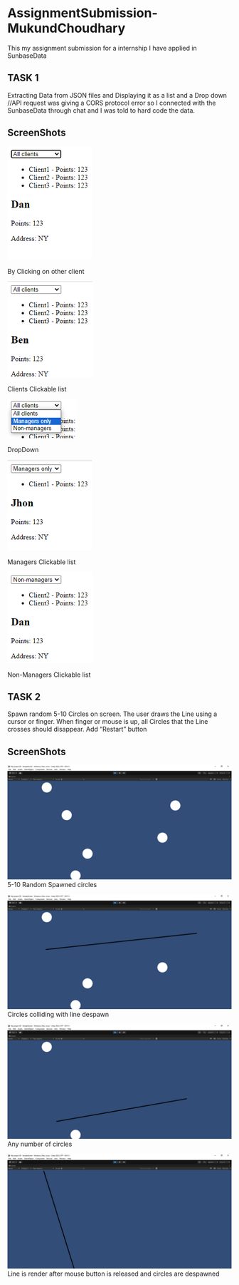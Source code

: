 # AssignmentSubmission-MukundChoudhary
This my assignment submission for a internship I have applied in SunbaseData

## TASK 1
Extracting Data from JSON files and Displaying it as a list and a Drop down 
//API request was giving a CORS protocol error so I connected with the SunbaseData through chat and I was told to hard code the data.

## ScreenShots
![By Clicking on other client](https://raw.githubusercontent.com/hackorlyf/AssignmentSubmission-MukundChoudhary/main/SS/By%20Clicking%20on%20other%20client.png)

By Clicking on other client

![Clients Clickable list](https://raw.githubusercontent.com/hackorlyf/AssignmentSubmission-MukundChoudhary/main/SS/Clients%20Clickable%20list.png)

Clients Clickable list

![DropDown](https://raw.githubusercontent.com/hackorlyf/AssignmentSubmission-MukundChoudhary/main/SS/DropDown.png)

DropDown

![Managers Clickable list](https://raw.githubusercontent.com/hackorlyf/AssignmentSubmission-MukundChoudhary/main/SS/Managers%20Clickable%20list.png)

Managers Clickable list

![Non-Managers Clickable list](https://raw.githubusercontent.com/hackorlyf/AssignmentSubmission-MukundChoudhary/main/SS/Non-Managers%20Clickable%20list.png)

Non-Managers Clickable list


## TASK 2
Spawn random 5-10 Circles on screen. The user draws the Line using a cursor or finger.
When finger or mouse is up, all Circles that the Line crosses should disappear. Add
“Restart” button

## ScreenShots
![5-10 Random Spawned circles](https://raw.githubusercontent.com/hackorlyf/AssignmentSubmission-MukundChoudhary/main/SS/5-10%20Random%20Spawned%20circles.png)
5-10 Random Spawned circles

![circles colliding with line despawn](https://raw.githubusercontent.com/hackorlyf/AssignmentSubmission-MukundChoudhary/main/SS/circles%20colliding%20with%20line%20despawn.png)
Circles colliding with line despawn

![any number of circles](https://raw.githubusercontent.com/hackorlyf/AssignmentSubmission-MukundChoudhary/main/SS/any%20number%20of%20circles.png)
Any number of circles

![line is render after mouse button is released and circles are despawned](https://raw.githubusercontent.com/hackorlyf/AssignmentSubmission-MukundChoudhary/main/SS/line%20is%20render%20after%20mouse%20button%20is%20released%20and%20circles%20are%20despawned.png)
Line is render after mouse button is released and circles are despawned
